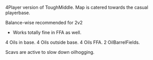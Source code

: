 4Player version of ToughMiddle. 
Map is catered towards the casual playerbase. 

Balance-wise recommended for 2v2 
- Works totally fine in FFA as well. 

4 Oils in base. 
4 Oils outside base. 
4 Oils FFA. 
2 OilBarrelFields. 

Scavs are active to slow down oilhogging.